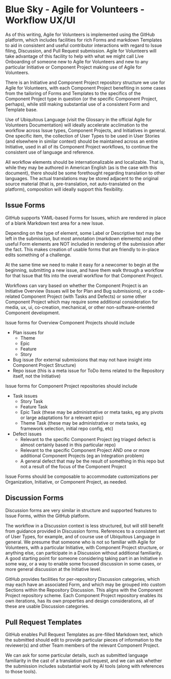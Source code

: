 <!--
 Copyright (C) 2024 Innovate for Vegas Foundation
 
 This file is part of ov-agile-for-volunteers.
 
 ov-agile-for-volunteers is free software: you can redistribute it and/or modify
 it under the terms of the GNU General Public License as published by
 the Free Software Foundation, either version 3 of the License, or
 (at your option) any later version.
 
 ov-agile-for-volunteers is distributed in the hope that it will be useful,
 but WITHOUT ANY WARRANTY; without even the implied warranty of
 MERCHANTABILITY or FITNESS FOR A PARTICULAR PURPOSE.  See the
 GNU General Public License for more details.
 
 You should have received a copy of the GNU General Public License
 along with ov-agile-for-volunteers.  If not, see <https://www.gnu.org/licenses/>.
-->

# Blue Sky - Agile for Volunteers - Workflow UX/UI

As of this writing, Agile for Volunteers is implemented using the GitHub platform, which includes facilities for rich Forms and markdown Templates to aid in consistent and useful contributor interactions with regard to Issue filing, Discussion, and Pull Request submission. Agile for Volunteers will take advantage of this facility to help with what we might call Live Onboarding of someone new to Agile for Volunteers and new to any particular Initiative or Component Project making use of Agile for Volunteers.

There is an Initiative and Component Project repository structure we use for Agile for Volunteers, with each Component Project benefiting in some cases from the tailoring of Forms and Templates to the specifics of the Component Project type in question (or the specific Component Project, perhaps), while still making substantial use of a consistent Form and Template base.

Use of Ubiquitous Language (visit the Glossary in the official Agile for Volunteers Documentation) will ideally accelerate acclimation to the workflow across Issue types, Component Projects, and Initiatives in general. One specific item, the collection of User Types to be used in User Stories (and elsewhere in similar context) should be maintained across an entire Initiative, used in all of its Component Project workflows, to continue the consistent use of language and reference.

All workflow elements should be internationalizable and localizable. That is, while they may be authored in American English (as is the case with this document), there should be some forethought regarding translation to other languages. The actual translations may be stored adjacent to the original source material (that is, pre-translation, not auto-translated on the platform), composition will ideally support this flexibility.

## Issue Forms

GitHub supports YAML-based Forms for Issues, which are rendered in place of a blank Markdown text area for a new Issue.

Depending on the type of element, some Label or Descriptive text may be left in the submission, but most annotation (markdown elements) and other useful Form elements are NOT included in rendering of the submission after the fact. This makes creation of usable forms that are friendly to in-place edits something of a challenge.

At the same time we need to make it easy for a newcomer to begin at the beginning, submitting a new issue, and have them walk through a workflow for that Issue that fits into the overall workflow for that Component Project.

Workflows can vary based on whether the Component Project is an Initiative Overview (Issues will be for Plan and Bug submissions), or a code-related Component Project (with Tasks and Defects) or some other Component Project which may require some additional consideration for media, ux, ui, co-creation, mechanical, or other non-software-oriented Component development.

Issue forms for Overview Component Projects should include

- Plan issues for
  - Theme
  - Epic
  - Feature
  - Story
- Bug issue (for external submissions that may not have insight into Component Project Structure)
- Repo issue (this is a meta issue for ToDo items related to the Repository itself, not the Initiative)

Issue forms for Component Project repositories should include

- Task issues
  - Story Task
  - Feature Task
  - Epic Task (these may be administrative or meta tasks, eg any pivots or large adaptations for a relevant epic)
  - Theme Task (these may be administrative or meta tasks, eg framework selection, initial repo config, etc)
- Defect issues
  - Relevant to the specific Component Project (eg triaged defect is almost certainly based in this particular repo)
  - Relevant to the specific Component Project AND one or more additional Component Projects (eg an Integration problem)
  - A general defect that may be the result of something in this repo but not a result of the focus of the Component Project

Issue Forms should be composable to accommodate customizations per Organization, Initiative, or Component Project, as needed.

## Discussion Forms

Discussion forms are very similar in structure and supported features to Issue Forms, within the GitHub platform.

The workflow in a Discussion context is less structured, but will still benefit from guidance provided in Discussion forms. References to a consistent set of User Types, for example, and of course use of Ubiquitous Language in general. We presume that someone who is not so familiar with Agile for Volunteers, with a particular Initiative, with Component Project structure, or anything else, can participate in a Discussion without additional familiarity. A good starting point for someone considering taking part in an Initiative in some way, or a way to enable some focused discussion in some cases, or more general discussion at the Initiative level.

GitHub provides facilities for per-repository Discussion categories, which may each have an associated Form, and which may be grouped into custom Sections within the Repository Discussion. This aligns with the Component Project repository scheme. Each Component Project repository enables its own iterations, has its own properties and design considerations, all of these are usable Discussion categories.

## Pull Request Templates

GitHub enables Pull Request Templates as pre-filled Markdown text, which the submitted should edit to provide particular pieces of information to the reviewer(s) and other Team members of the relevant Component Project.

We can ask for some particular details, such as submitted language familiarity in the cast of a translation pull request, and we can ask whether the submission includes substantial work by AI tools (along with references to those tools).
